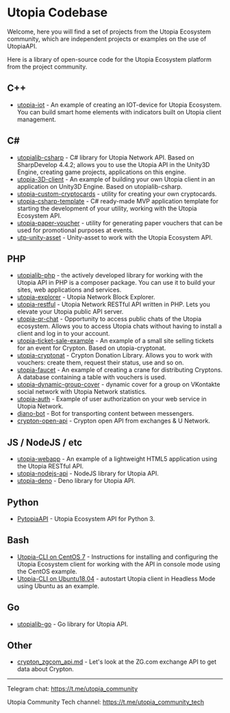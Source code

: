 
# Utopia Codebase

Welcome, here you will find a set of projects from the Utopia Ecosystem community, which are independent projects or examples on the use of UtopiaAPI.

Here is a library of open-source code for the Utopia Ecosystem platform from the project community.

## C++

* [utopia-iot](https://github.com/Sagleft/utopia-iot) - An example of creating an IOT-device for Utopia Ecosystem. You can build smart home elements with indicators built on Utopia client management.

## C#

* [utopialib-csharp](https://github.com/Sagleft/utopialib-csharp) - C# library for Utopia Network API. Based on SharpDevelop 4.4.2; allows you to use the Utopia API in the Unity3D Engine, creating game projects, applications on this engine.
* [utopia-3D-client](https://github.com/Sagleft/utopia-3D-client) - An example of building your own Utopia client in an application on Unity3D Engine. Based on utopialib-csharp.
* [utopia-custom-cryptocards](https://github.com/Sagleft/utopia-custom-cryptocards) - utility for creating your own cryptocards.
* [utopia-csharp-template](https://github.com/Sagleft/utopia-csharp-template) - C# ready-made MVP application template for starting the development of your utility, working with the Utopia Ecosystem API.
* [utopia-paper-voucher](https://github.com/Sagleft/utopia-paper-voucher) - utility for generating paper vouchers that can be used for promotional purposes at events.
* [utp-unity-asset](https://github.com/Sagleft/utp-unity-asset) - Unity-asset to work with the Utopia Ecosystem API.

## PHP

* [utopialib-php](https://github.com/Sagleft/utopialib-php) - the actively developed library for working with the Utopia API in PHP is a composer package. You can use it to build your sites, web applications and services.
* [utopia-explorer](https://github.com/Sagleft/utopia-explorer) - Utopia Network Block Explorer.
* [utopia-restful](https://github.com/Sagleft/utopia-restful) - Utopia Network RESTful API written in PHP. Lets you elevate your Utopia public API server.
* [utopia-qr-chat](https://github.com/Sagleft/utopia-qr-chat) - Opportunity to access public chats of the Utopia ecosystem. Allows you to access Utopia chats without having to install a client and log in to your account.
* [utopia-ticket-sale-example](https://github.com/Sagleft/utopia-ticket-sale-example) - An example of a small site selling tickets for an event for Crypton. Based on utopia-cryptonat.
* [utopia-cryptonat](https://github.com/Sagleft/utopia-cryptonat) - Crypton Donation Library. Allows you to work with vouchers: create them, request their status, use and so on.
* [utopia-faucet](https://github.com/Sagleft/utopia-faucet) - An example of creating a crane for distributing Cryptons. A database containing a table with vouchers is used.
* [utopia-dynamic-group-cover](https://github.com/Sagleft/utopia-dynamic-group-cover) - dynamic cover for a group on VKontakte social network with Utopia Network statistics.
* [utopia-auth](https://github.com/Sagleft/utopia-auth) - Example of user authorization on your web service in Utopia Network.
* [diano-bot](https://github.com/Sagleft/diano-bot) - Bot for transporting content between messengers.
* [crypton-open-api](https://github.com/Sagleft/crypton-open-api) - Crypton open API from exchanges & U Network.

## JS / NodeJS / etc
* [utopia-webapp](https://github.com/Sagleft/utopia-webapp) - An example of a lightweight HTML5 application using the Utopia RESTful API.
* [utopia-nodejs-api](https://github.com/Oocrop/utopia-nodejs-api) - NodeJS library for Utopia API.
* [utopia-deno](https://github.com/Sagleft/utopia-deno) - Deno library for Utopia API.

## Python
* [PytopiaAPI](https://github.com/Dest0re/PytopiaAPI) - Utopia Ecosystem API for Python 3.

## Bash
* [Utopia-CLI on CentOS 7](https://gist.github.com/Sagleft/c5e63889f192312823784401eac735bf) - Instructions for installing and configuring the Utopia Ecosystem client for working with the API in console mode using the CentOS example.
* [Utopia-CLI on Ubuntu18.04](https://gist.github.com/Sagleft/645d094a9f728ae63480347c843b9b11) - autostart Utopia client in Headless Mode using Ubuntu as an example.

## Go
* [utopialib-go](https://github.com/Sagleft/utopialib-go) - Go library for Utopia API.

## Other
* [crypton_zgcom_api.md](https://gist.github.com/Sagleft/6078fb4f9014f9d0fcf030c515460e3b) - Let's look at the ZG.com exchange API to get data about Crypton.

---

Telegram chat:
https://t.me/utopia_community

Utopia Community Tech channel:
https://t.me/utopia_community_tech
